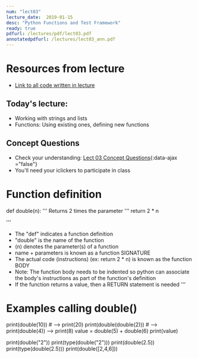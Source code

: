 ```yaml
---
num: "lect03"
lecture_date:  2019-01-15
desc: "Python Functions and Test Framework"
ready: true
pdfurl: /lectures/pdf/lect03.pdf
annotatedpdfurl: /lectures/lect03_ann.pdf
---
```



# Resources from lecture

* [Link to all code written in lecture](https://github.com/ucsb-cs8-w19-mirza/cs8-w19-lectures)

## Today's lecture:

* Working with strings and lists
* Functions: Using existing ones, defining new functions

## Concept Questions

* Check your understanding: [Lect 03 Concept Questions](lect03-concept.md){:data-ajax ="false"}
* You'll need your iclickers to participate in class



# Function definition
def double(n):
    ''' Returns 2 times the parameter '''
    return 2 * n

'''
- The "def" indicates a function definition
- "double" is the name of the function
- (n) denotes the parameter(s) of a function
- name + parameters is known as a function SIGNATURE
- The actual code (instructions) (ex: return 2 * n)
is known as the function BODY
- Note: The function body needs to be indented so python
can associate the body's instructions as part of the
function's definition
- If the function returns a value, then a RETURN statement
is needed
'''
# Examples calling double()
print(double(10)) # --> print(20)
print(double(double(2))) # --> print(double(4)) --> print(8)
value = double(5) + double(6)
print(value)

print(double("2"))
print(type(double("2")))
print(double(2.5))
print(type(double(2.5)))
print(double([2,4,6]))
```

















